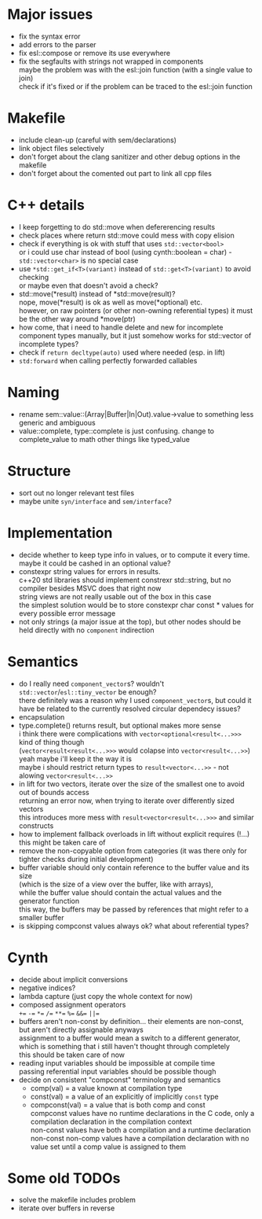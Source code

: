 # Major issues

* fix the syntax error
* add errors to the parser
* fix esl::compose or remove its use everywhere
* fix the segfaults with strings not wrapped in components  
    maybe the problem was with the esl::join function (with a single value to join)  
    check if it's fixed or if the problem can be traced to the esl::join function

# Makefile

* include clean-up (careful with sem/declarations)
* link object files selectively
* don't forget about the clang sanitizer and other debug options in the makefile
* don't forget about the comented out part to link all cpp files

# C++ details

* I keep forgetting to do std::move when defererencing results
* check places where return std::move could mess with copy elision
* check if everything is ok with stuff that uses `std::vector<bool>`  
    or i could use char instead of bool (using cynth::boolean = char) - `std::vector<char>` is no special case
* use `*std::get_if<T>(variant)` instead of `std::get<T>(variant)` to avoid checking  
    or maybe even that doesn't avoid a check?
* std::move(*result) instead of *std::move(result)?  
    nope, move(*result) is ok as well as move(*optional) etc.  
    however, on raw pointers (or other non-owning referential types) it must be the other way around *move(ptr)
* how come, that i need to handle delete and new for incomplete component types manually, but it just somehow works for std::vector of incomplete types?
* check if `return decltype(auto)` used where needed (esp. in lift)
* `std:forward` when calling perfectly forwarded callables

# Naming

* rename sem::value::(Array|Buffer|In|Out).value->value to something less generic and ambiguous
* value::complete, type::complete is just confusing. change to complete_value to math other things like typed_value

# Structure

* sort out no longer relevant test files
* maybe unite `syn/interface` and `sem/interface`?

# Implementation

* decide whether to keep type info in values, or to compute it every time. maybe it could be cashed in an optional value?
* constexpr string values for errors in results.  
    c++20 std libraries should implement constrexr std::string, but no compiler besides MSVC does that right now  
    string views are not really usable out of the box in this case  
    the simplest solution would be to store constexpr char const * values for every possible error message
* not only strings (a major issue at the top), but other nodes should be held directly with no `component` indirection

# Semantics

* do I really need `component_vector`s? wouldn't `std::vector`/`esl::tiny_vector` be enough?  
    there definitely was a reason why I used `component_vector`s,
    but could it have be related to the currently resolved circular dependecy issues?
* encapsulation
* type.complete() returns result, but optional makes more sense  
    i think there were complications with `vector<optional<result<...>>>` kind of thing though  
    (`vector<result<result<...>>>` would colapse into `vector<result<...>>`)  
    yeah maybe i'll keep it the way it is  
    maybe i should restrict return types to `result<vector<...>>` - not alowing `vector<result<...>>`
* in lift for two vectors, iterate over the size of the smallest one to avoid out of bounds access  
    returning an error now, when trying to iterate over differently sized vectors  
    this introduces more mess with `result<vector<result<...>>>` and similar constructs
* how to implement fallback overloads in lift without explicit requires (!...)  
    this might be taken care of
* remove the non-copyable option from categories (it was there only for tighter checks during initial development)
* buffer variable should only contain reference to the buffer value and its size  
    (which is the size of a view over the buffer, like with arrays),  
    while the buffer value should contain the actual values and the generator function  
    this way, the buffers may be passed by references that might refer to a smaller buffer
* is skipping compconst values always ok? what about referential types?

# Cynth

* decide about implicit conversions
* negative indices?
* lambda capture (just copy the whole context for now)
* composed assignment operators  
    `+=` `-=` `*=` `/=` `**=` `%=` `&&=` `||=`
* buffers aren't non-const by definition... their elements are non-const, but aren't directly assignable anyways  
    assignment to a buffer would mean a switch to a different generator, which is something that i still haven't thought through completely  
    this should be taken care of now
* reading input variables should be impossible at compile time  
    passing referential input variables should be possible though
* decide on consistent "compconst" terminology and semantics
    * comp(val)      = a value known at compilation type
    * const(val)     = a value of an explicitly of implicitly `const` type
    * compconst(val) = a value that is both comp and const  
    compconst values have no runtime declarations in the C code, only a compilation declaration in the compilation context  
    non-const values have both a compilation and a runtime declaration  
    non-const non-comp values have a compilation declaration with no value set until a comp value is assigned to them

# Some old TODOs

* solve the makefile includes problem
* iterate over buffers in reverse

